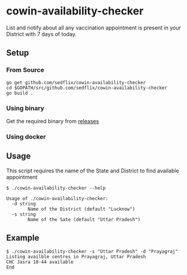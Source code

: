 # cowin-availability-checker

List and notify about all any vaccination appointment is present in your District with 7 days of today.

## Setup

### From Source

```
go get github.com/sedflix/cowin-availability-checker
cd $GOPATH/src/github.com/sedflix/cowin-availability-checker
go build .
```

### Using binary

Get the required binary from [releases](https://github.com/sedflix/cowin-availability-checker/releases/)

### Using docker

## Usage

This script requires the name of the State and District to find available appointment

```
$ ./cowin-availability-checker --help

Usage of ./cowin-availability-checker:
  -d string
        Name of the District (default "Lucknow")
  -s string
        Name of the Sate (default "Uttar Pradesh")

```

## Example

```
$ ./cowin-availability-checker -s "Uttar Pradesh" -d "Prayagraj"
Listing availble centres in Prayagraj, Uttar Pradesh
CHC Jasra 18-44 available 
End
```